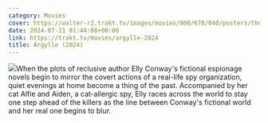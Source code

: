 ```yaml
---
category: Movies
cover: https://walter-r2.trakt.tv/images/movies/000/678/040/posters/thumb/5419d49f84.jpg.webp
date: 2024-07-21 01:44:08+00:00
link: https://trakt.tv/movies/argylle-2024
title: Argylle (2024)
---
```


![](https://walter.trakt.tv/images/movies/000/678/040/fanarts/thumb/daf06e8c83.jpg)When the plots of reclusive author Elly Conway's fictional espionage novels begin to mirror the covert actions of a real-life spy organization, quiet evenings at home become a thing of the past. Accompanied by her cat Alfie and Aiden, a cat-allergic spy, Elly races across the world to stay one step ahead of the killers as the line between Conway's fictional world and her real one begins to blur.
